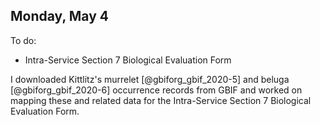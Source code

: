 
## Monday, May 4

To do:

* Intra-Service Section 7 Biological Evaluation Form

I downloaded Kittlitz's murrelet [@gbiforg_gbif_2020-5] and beluga [@gbiforg_gbif_2020-6] occurrence records from GBIF and worked on mapping these and related data for the Intra-Service Section 7 Biological Evaluation Form.

